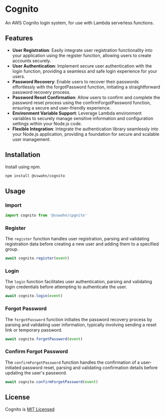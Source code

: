# Cognito 

An AWS Cognito login system, for use with Lambda serverless functions.  

## Features
- **User Registration**: Easily integrate user registration functionality into your application using the register function, allowing users to create accounts securely.
- **User Authentication**: Implement secure user authentication with the login function, providing a seamless and safe login experience for your users.
- **Password Recovery**: Enable users to recover their passwords effortlessly with the forgotPassword function, initiating a straightforward password recovery process.
- **Password Reset Confirmation**: Allow users to confirm and complete the password reset process using the confirmForgotPassword function, ensuring a secure and user-friendly experience.
- **Environment Variable Support**: Leverage Lambda environment variables to securely manage sensitive information and configuration settings within your Node.js code.
- **Flexible Integration**: Integrate the authentication library seamlessly into your Node.js application, providing a foundation for secure and scalable user management.


## Installation  
Install using npm.  
```bash
npm install @sswahn/cognito
```

## Usage  
### Import
```javascript
import cognito from '@sswahn/cpgnito'
```

### Register
The `register` function handles user registration, parsing and validating registration data before creating a new user and adding them to a specified group.
```javascript
await cognito.register(event)
```  

### Login
The `login` function facilitates user authentication, parsing and validating login credentials before attempting to authenticate the user.  
```javascript
await cognito.login(event)
```  

### Forgot Password
The `forgotPassword` function initiates the password recovery process by parsing and validating user information, typically involving sending a reset link or temporary password.  
```javascript
await cognito.forgotPassword(event)
```

### Confirm Forgot Password
The `confirmForgotPassword` function handles the confirmation of a user-initiated password reset, parsing and validating confirmation details before updating the user's password.  
```javascript
await cognito.confirmForgotPassword(event)
```

## License
Cognito is [MIT Licensed](https://github.com/sswahn/cognito/blob/main/LICENSE)
